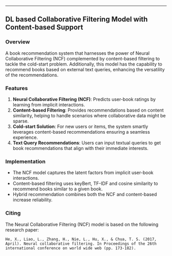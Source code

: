 ---

## DL based Collaborative Filtering Model with Content-based Support

### Overview

A book recommendation system that harnesses the power of Neural Collaborative Filtering (NCF) complemented by content-based filtering to tackle the cold-start problem. Additionally, this model has the capability to recommend books based on external text queries, enhancing the versatility of the recommendations.

### Features

1. **Neural Collaborative Filtering (NCF)**: Predicts user-book ratings by learning from implicit interactions.
2. **Content-based Filtering**: Provides recommendations based on content similarity, helping to handle scenarios where collaborative data might be sparse.
3. **Cold-start Solution**: For new users or items, the system smartly leverages content-based recommendations ensuring a seamless experience.
4. **Text Query Recommendations**: Users can input textual queries to get book recommendations that align with their immediate interests.

### Implementation

- The NCF model captures the latent factors from implicit user-book interactions.
- Content-based filtering uses keyBert, TF-IDF and cosine similarity to recommend books similar to a given book.
- Hybrid recommendation combines both the NCF and content-based increase reliability.


### Citing

The Neural Collaborative Filtering (NCF) model is based on the following research paper:

```
He, X., Liao, L., Zhang, H., Nie, L., Hu, X., & Chua, T. S. (2017, April). Neural collaborative filtering. In Proceedings of the 26th international conference on world wide web (pp. 173-182).
```
